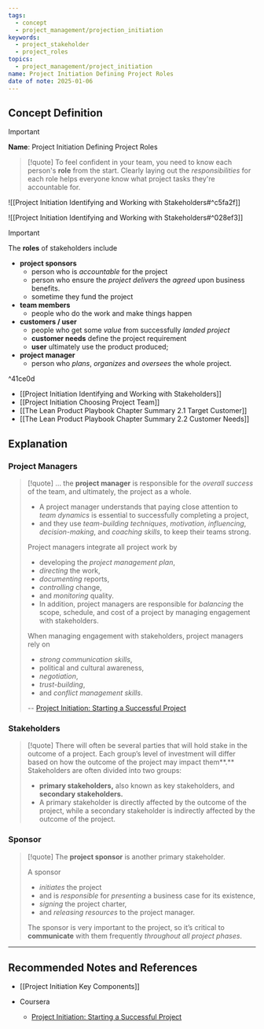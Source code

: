 ```yaml
---
tags:
  - concept
  - project_management/projection_initiation
keywords:
  - project_stakeholder
  - project_roles
topics:
  - project_management/project_initiation
name: Project Initiation Defining Project Roles
date of note: 2025-01-06
---
```


## Concept Definition

>[!important]
>**Name**: Project Initiation Defining Project Roles

>[!quote]
>To feel confident in your team, you need to know each person's **role** from the start. Clearly laying out the *responsibilities* for each role helps everyone know what project tasks they're accountable for.

![[Project Initiation Identifying and Working with Stakeholders#^c5fa2f]]

![[Project Initiation Identifying and Working with Stakeholders#^028ef3]]

>[!important]
>The **roles** of stakeholders include
>- **project sponsors**
>	- person who is *accountable* for the project
>	- person who ensure the *project delivers* the *agreed* upon business benefits.
>	- sometime they fund the project
>- **team members**
>	- people who do the work and make things happen
>- **customers / user**
>	- people who get some *value* from successfully *landed project*
>	- **customer needs** define the project requirement
>	- **user** ultimately use the product produced;
>- **project manager**
>	- person who *plans*, *organizes* and *oversees* the whole project.
>	  

^41ce0d

- [[Project Initiation Identifying and Working with Stakeholders]]
- [[Project Initiation Choosing Project Team]]
- [[The Lean Product Playbook Chapter Summary 2.1 Target Customer]]
- [[The Lean Product Playbook Chapter Summary 2.2 Customer Needs]]



## Explanation

### Project Managers

>[!quote]
>...  the **project manager** is responsible for the *overall success* of the team, and ultimately, the project as a whole. 
>- A project manager understands that paying close attention to *team dynamics* is essential to successfully completing a project, 
>- and they use *team-building techniques*, *motivation*, *influencing*, *decision-making*, and *coaching skills*, to keep their teams strong. 
>
>Project managers integrate all project work by 
>- developing the *project management plan*, 
>- *directing* the work, 
>- *documenting* reports, 
>- *controlling* change, 
>- and *monitoring* quality. 
>- In addition, project managers are responsible for *balancing* the scope, schedule, and cost of a project by managing engagement with stakeholders. 
>
>When managing engagement with stakeholders, project managers rely on 
>- *strong communication skills*, 
>- political and cultural awareness, 
>- *negotiation*, 
>- *trust-building*, 
>- and *conflict management skills*.
>
>-- [Project Initiation: Starting a Successful Project](https://www.coursera.org/learn/project-initiation-google/home/welcome)

### Stakeholders

>[!quote]
>There will often be several parties that will hold stake in the outcome of a project. Each group’s level of investment will differ based on how the outcome of the project may impact them**.** Stakeholders are often divided into two groups: 
>- **primary stakeholders,** also known as key stakeholders, and **secondary stakeholders.** 
>- A primary stakeholder is directly affected by the outcome of the project, while a secondary stakeholder is indirectly affected by the outcome of the project.

### Sponsor


>[!quote]
>The **project sponsor** is another primary stakeholder. 
>
>A sponsor 
>- *initiates* the project 
>- and is *responsible* for *presenting* a business case for its existence, 
>- *signing* the project charter, 
>- and *releasing resources* to the project manager. 
>
>The sponsor is very important to the project, so it’s critical to **communicate** with them frequently *throughout all project phases*.




-----------
##  Recommended Notes and References

- [[Project Initiation Key Components]]

- Coursera
	- [Project Initiation: Starting a Successful Project](https://www.coursera.org/learn/project-initiation-google/home/welcome)